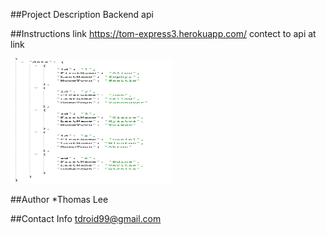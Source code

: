##Project Description
Backend api 

##Instructions
link https://tom-express3.herokuapp.com/
contect to api at link

<img src="https://github.com/Tomwolverine/exprs3/blob/master/image/Screen%20Shot%202018-10-05%20at%2010.54.04%20AM.png" width="258"
height= "200">

##Author
*Thomas Lee

##Contact Info
tdroid99@gmail.com